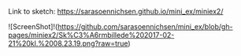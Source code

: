 Link to sketch: https://sarasoennichsen.github.io/mini_ex/miniex2/

![ScreenShot]!(https://github.com/sarasoennichsen/mini_ex/blob/gh-pages/miniex2/Sk%C3%A6rmbillede%202017-02-21%20kl.%2008.23.19.png?raw=true)
